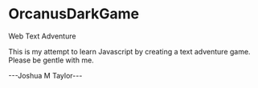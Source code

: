 # OrcanusDarkGame

Web Text Adventure

This is my attempt to learn Javascript by creating a text adventure game. Please be gentle with me. 

---Joshua M Taylor---
